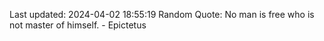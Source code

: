 Last updated: 2024-04-02 18:55:19
Random Quote: No man is free who is not master of himself. - Epictetus